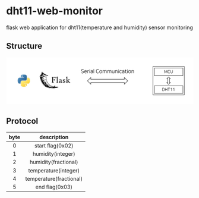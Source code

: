 # dht11-web-monitor
flask web application for dht11(temperature and humidity) sensor monitoring

## Structure

![structure](./images/structure_image.png)

## Protocol

| byte |        description      | 
|:----:|:-----------------------:|
|  0   | start flag(0x02)        |
|  1   | humidity(integer)       |
|  2   | humidity(fractional)    |
|  3   | temperature(integer)    |
|  4   | temperature(fractional) |
|  5   | end flag(0x03)          |